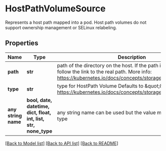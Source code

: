 # HostPathVolumeSource

Represents a host path mapped into a pod. Host path volumes do not support ownership management or SELinux relabeling.

## Properties
Name | Type | Description | Notes
------------ | ------------- | ------------- | -------------
**path** | **str** | path of the directory on the host. If the path is a symlink, it will follow the link to the real path. More info: https://kubernetes.io/docs/concepts/storage/volumes#hostpath | 
**type** | **str** | type for HostPath Volume Defaults to \&quot;\&quot; More info: https://kubernetes.io/docs/concepts/storage/volumes#hostpath | [optional] 
**any string name** | **bool, date, datetime, dict, float, int, list, str, none_type** | any string name can be used but the value must be the correct type | [optional]

[[Back to Model list]](../README.md#documentation-for-models) [[Back to API list]](../README.md#documentation-for-api-endpoints) [[Back to README]](../README.md)


